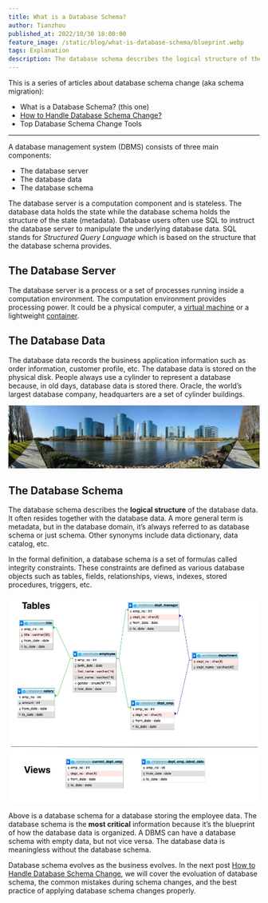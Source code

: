 ```yaml
---
title: What is a Database Schema?
author: Tianzhou
published_at: 2022/10/30 18:00:00
feature_image: /static/blog/what-is-database-schema/blueprint.webp
tags: Explanation
description: The database schema describes the logical structure of the database data and is the most critical information of a relational database system.
---
```


This is a series of articles about database schema change (aka schema migration):

- What is a Database Schema? (this one)
- [How to Handle Database Schema Change?](/blog/how-to-handle-database-schema-change)
- Top Database Schema Change Tools

---

A database management system (DBMS) consists of three main components:

- The database server
- The database data
- The database schema

The database server is a computation component and is stateless. The database data holds the state while the database schema holds the structure of the state (metadata). Database users often use SQL to instruct the database server to manipulate the underlying database data. SQL stands for _Structured Query Language_ which is based on the structure that the database schema provides.

## The Database Server

The database server is a process or a set of processes running inside a computation environment. The computation environment provides processing power. It could be a physical computer, a [virtual machine](https://en.wikipedia.org/wiki/Virtual_machine) or a lightweight [container](https://en.wikipedia.org/wiki/OS-level_virtualization).

## The Database Data

The database data records the business application information such as order information, customer profile, etc. The database data is stored on the physical disk. People always use a cylinder to represent a database because, in old days, database data is stored there. Oracle, the world’s largest database company, headquarters are a set of cylinder buildings.

![_](/static/blog/what-is-database-schema/oracle-headquarter.webp)

## The Database Schema

The database schema describes the **logical structure** of the database data. It often resides together with the database data. A more general term is metadata, but in the database domain, it’s always referred to as database schema or just schema. Other synonyms include data dictionary, data catalog, etc.

In the formal definition, a database schema is a set of formulas called integrity constraints. These constraints are defined as various database objects such as tables, fields, relationships, views, indexes, stored procedures, triggers, etc.

![_](/static/blog/what-is-database-schema/employee-schema.webp)

Above is a database schema for a database storing the employee data. The database schema is the **most critical** information because it’s the blueprint of how the database data is organized. A DBMS can have a database schema with empty data, but not vice versa. The database data is meaningless without the database schema.

Database schema evolves as the business evolves. In the next post [How to Handle Database Schema Change](/blog/how-to-handle-database-schema-change), we will cover the evoluation of database schema, the common mistakes during schema changes, and the best practice of applying database schema changes properly.
